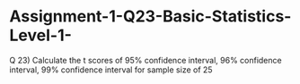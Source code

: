 # Assignment-1-Q23-Basic-Statistics-Level-1-
Q 23) Calculate the t scores of 95% confidence interval, 96% confidence interval, 99% confidence interval for sample size of 25
